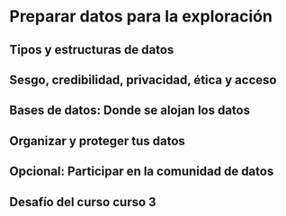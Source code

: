 # Preparar datos para la exploración

## Tipos y estructuras de datos

## Sesgo, credibilidad, privacidad, ética y acceso

## Bases de datos: Donde se alojan los datos

## Organizar y proteger tus datos

## Opcional: Participar en la comunidad de datos

## Desafío del curso curso 3

